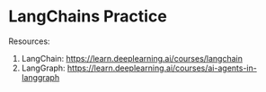 # LangChains Practice

Resources:

1. LangChain: https://learn.deeplearning.ai/courses/langchain
2. LangGraph: https://learn.deeplearning.ai/courses/ai-agents-in-langgraph